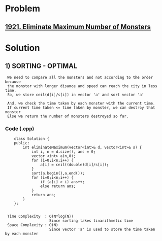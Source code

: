 # Problem

## [1921. Eliminate Maximum Number of Monsters](https://leetcode.com/problems/eliminate-maximum-number-of-monsters/)


# Solution 

## 1) SORTING - OPTIMAL

     We need to compare all the monsters and not according to the order because 
     the monstor with longer disance and speed can reach the city in less time.
     So, we store ceil(d[i]/s[i]) in vector 'a' and sort vector 'a'
     
     And, we check the time taken by each monster with the current time.
     If current time taken <= time taken by monster, we can destroy that monster
     Else we return the number of monsters destroyed so far.
       
       
   ### Code (.cpp)
   
        class Solution {
        public:
            int eliminateMaximum(vector<int>& d, vector<int>& s) {
                int i, n = d.size(), ans = 0;
                vector <int> a(n,0);
                for (i=0;i<n;i++) {
                    a[i] = ceil((double)d[i]/s[i]);
                }
                sort(a.begin(),a.end());
                for (i=0;i<n;i++) {
                    if (a[i] > i) ans++;
                    else return ans;
                }
                return ans;
            }
        };
     
     
     Time Complexity  : O(N*log(N)) 
                        Since sorting takes linarithmetic time
     Space Complexity : O(N)
                        Since vector 'a' is used to store the time taken by each monster
        
